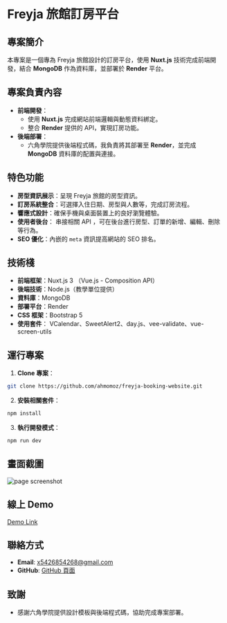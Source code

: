 # Freyja 旅館訂房平台

## 專案簡介
本專案是一個專為 Freyja 旅館設計的訂房平台，使用 **Nuxt.js** 技術完成前端開發，結合 **MongoDB** 作為資料庫，並部署於 **Render** 平台。

## 專案負責內容

- **前端開發**：
  - 使用 **Nuxt.js** 完成網站前端邏輯與動態資料綁定。
  - 整合 **Render** 提供的 API，實現訂房功能。
- **後端部署**：
  - 六角學院提供後端程式碼，我負責將其部署至 **Render**，並完成 **MongoDB** 資料庫的配置與連接。

## 特色功能

- **房型資訊展示**：呈現 Freyja 旅館的房型資訊。
- **訂房系統整合**：可選擇入住日期、房型與人數等，完成訂房流程。
- **響應式設計**：確保手機與桌面裝置上的良好瀏覽體驗。
- **使用者後台**： 串接相關 API ，可在後台進行房型、訂單的新增、編輯、刪除等行為。
- **SEO 優化**：內嵌的 `meta` 資訊提高網站的 SEO 排名。

## 技術棧

- **前端框架**：Nuxt.js 3 （Vue.js - Composition API）
- **後端技術**：Node.js（教學單位提供）
- **資料庫**：MongoDB
- **部署平台**：Render
- **CSS 框架**：Bootstrap 5
- **使用套件**： VCalendar、SweetAlert2、day.js、vee-validate、vue-screen-utils

## 運行專案

1. **Clone 專案**：

```bash
git clone https://github.com/ahmomoz/freyja-booking-website.git
```

2. **安裝相關套件**：

```bash
npm install
```

3. **執行開發模式**：

```bash
npm run dev
```

## 畫面截圖

![page screenshot](blob:https://imgur.com/1b5a75eb-fa24-4e54-8ceb-67a060c19f3c)

## 線上 Demo

<a href="https://freyja-booking-website.onrender.com/">Demo Link</a>

## 聯絡方式

- **Email**: x5426854268@gmail.com
- **GitHub**: [GitHub 頁面](https://github.com/ahmomoz/freyja-booking-website)

## 致謝

- 感謝六角學院提供設計模板與後端程式碼，協助完成專案部署。